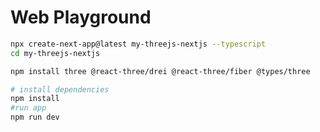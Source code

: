 # Web Playground

> [NOTE]: WIP

```bash
npx create-next-app@latest my-threejs-nextjs --typescript
cd my-threejs-nextjs

npm install three @react-three/drei @react-three/fiber @types/three
```

```bash
# install dependencies
npm install
#run app
npm run dev
```
